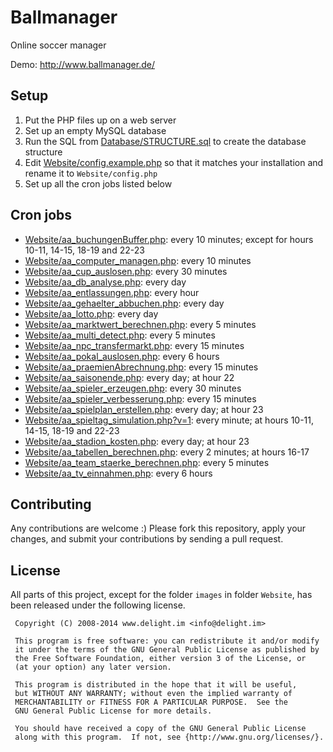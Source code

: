 # Ballmanager

Online soccer manager

Demo: http://www.ballmanager.de/

## Setup

 1. Put the PHP files up on a web server
 2. Set up an empty MySQL database
 3. Run the SQL from [Database/STRUCTURE.sql](Database/STRUCTURE.sql) to create the database structure
 4. Edit [Website/config.example.php](Website/config.example.php) so that it matches your installation and rename it to `Website/config.php`
 5. Set up all the cron jobs listed below

## Cron jobs

 * [Website/aa_buchungenBuffer.php](Website/aa_buchungenBuffer.php): every 10 minutes; except for hours 10-11, 14-15, 18-19 and 22-23
 * [Website/aa_computer_managen.php](Website/aa_computer_managen.php): every 10 minutes
 * [Website/aa_cup_auslosen.php](Website/aa_cup_auslosen.php): every 30 minutes
 * [Website/aa_db_analyse.php](Website/aa_db_analyse.php): every day
 * [Website/aa_entlassungen.php](Website/aa_entlassungen.php): every hour
 * [Website/aa_gehaelter_abbuchen.php](Website/aa_gehaelter_abbuchen.php): every day
 * [Website/aa_lotto.php](Website/aa_lotto.php): every day
 * [Website/aa_marktwert_berechnen.php](Website/aa_marktwert_berechnen.php): every 5 minutes
 * [Website/aa_multi_detect.php](Website/aa_multi_detect.php): every 5 minutes
 * [Website/aa_npc_transfermarkt.php](Website/aa_npc_transfermarkt.php): every 15 minutes
 * [Website/aa_pokal_auslosen.php](Website/aa_pokal_auslosen.php): every 6 hours
 * [Website/aa_praemienAbrechnung.php](Website/aa_praemienAbrechnung.php): every 15 minutes
 * [Website/aa_saisonende.php](Website/aa_saisonende.php): every day; at hour 22
 * [Website/aa_spieler_erzeugen.php](Website/aa_spieler_erzeugen.php): every 30 minutes
 * [Website/aa_spieler_verbesserung.php](Website/aa_spieler_verbesserung.php): every 15 minutes
 * [Website/aa_spielplan_erstellen.php](Website/aa_spielplan_erstellen.php): every day; at hour 23
 * [Website/aa_spieltag_simulation.php?v=1](Website/aa_spieltag_simulation.php?v=1): every minute; at hours 10-11, 14-15, 18-19 and 22-23
 * [Website/aa_stadion_kosten.php](Website/aa_stadion_kosten.php): every day; at hour 23
 * [Website/aa_tabellen_berechnen.php](Website/aa_tabellen_berechnen.php): every 2 minutes; at hours 16-17
 * [Website/aa_team_staerke_berechnen.php](Website/aa_team_staerke_berechnen.php): every 5 minutes
 * [Website/aa_tv_einnahmen.php](Website/aa_tv_einnahmen.php): every 6 hours

## Contributing

Any contributions are welcome :) Please fork this repository, apply your changes, and submit your contributions by sending a pull request.

## License

All parts of this project, except for the folder `images` in folder `Website`, has been released under the following license.

```
 Copyright (C) 2008-2014 www.delight.im <info@delight.im>
 
 This program is free software: you can redistribute it and/or modify
 it under the terms of the GNU General Public License as published by
 the Free Software Foundation, either version 3 of the License, or
 (at your option) any later version.
 
 This program is distributed in the hope that it will be useful,
 but WITHOUT ANY WARRANTY; without even the implied warranty of
 MERCHANTABILITY or FITNESS FOR A PARTICULAR PURPOSE.  See the
 GNU General Public License for more details.
 
 You should have received a copy of the GNU General Public License
 along with this program.  If not, see {http://www.gnu.org/licenses/}.
```